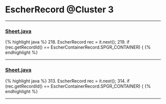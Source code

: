 # EscherRecord @Cluster 3

***

### [Sheet.java](https://searchcode.com/codesearch/view/97394323/)
{% highlight java %}
218. EscherRecord rec = it.next();
219. if (rec.getRecordId() == EscherContainerRecord.SPGR_CONTAINER) {
{% endhighlight %}

***

### [Sheet.java](https://searchcode.com/codesearch/view/97394323/)
{% highlight java %}
313. EscherRecord rec = it.next();
314. if (rec.getRecordId() == EscherContainerRecord.SPGR_CONTAINER) {
{% endhighlight %}

***

